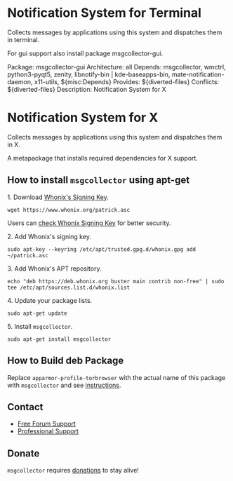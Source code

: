 # Notification System for Terminal #

Collects messages by applications using this system and dispatches them in
terminal.

For gui support also install package msgcollector-gui.

Package: msgcollector-gui
Architecture: all
Depends: msgcollector, wmctrl, python3-pyqt5, zenity,
libnotify-bin | kde-baseapps-bin, mate-notification-daemon, x11-utils,
${misc:Depends}
Provides: ${diverted-files}
Conflicts: ${diverted-files}
Description: Notification System for X
# Notification System for X #

Collects messages by applications using this system and dispatches them in X.

A metapackage that installs required dependencies for X support.
## How to install `msgcollector` using apt-get ##

1\. Download [Whonix's Signing Key]().

```
wget https://www.whonix.org/patrick.asc
```

Users can [check Whonix Signing Key](https://www.whonix.org/wiki/Whonix_Signing_Key) for better security.

2\. Add Whonix's signing key.

```
sudo apt-key --keyring /etc/apt/trusted.gpg.d/whonix.gpg add ~/patrick.asc
```

3\. Add Whonix's APT repository.

```
echo "deb https://deb.whonix.org buster main contrib non-free" | sudo tee /etc/apt/sources.list.d/whonix.list
```

4\. Update your package lists.

```
sudo apt-get update
```

5\. Install `msgcollector`.

```
sudo apt-get install msgcollector
```

## How to Build deb Package ##

Replace `apparmor-profile-torbrowser` with the actual name of this package with `msgcollector` and see [instructions](https://www.whonix.org/wiki/Dev/Build_Documentation/apparmor-profile-torbrowser).

## Contact ##

* [Free Forum Support](https://forums.whonix.org)
* [Professional Support](https://www.whonix.org/wiki/Professional_Support)

## Donate ##

`msgcollector` requires [donations](https://www.whonix.org/wiki/Donate) to stay alive!

